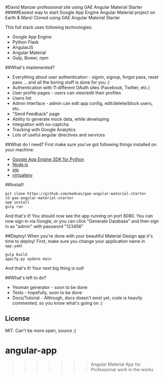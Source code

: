 

#David Manzer professional site using GAE Angular Material Starter
#####Easiest way to start Google App Engine Angular Material project on Earth & Mars!
Cloned using GAE Angular Material Starter

This full stack uses following technologies:
* Google App Engine
* Python Flask
* AngularJS
* Angular Material
* Gulp, Bower, npm

##What's implemented?
* Everything about user authentication - signin, signup, forgot pass, reset pass ... and all the boring stuff is done for you :)
* Authentication with 11 different OAuth sites (Facebook, Twitter, etc.)
* User profile pages - users can view/edit their profiles
* Users list
* Admin Interface - admin can edit app config, edit/delete/block users, etc.
* "Send Feedback" page
* Ability to generate mock data, while developing
* Integration with no-captcha
* Tracking with Google Analytics
* Lots of useful angular directives and services

##What do I need?
First make sure you've got following things installed on your machine:
* [Google App Engine SDK for Python][]
* [Node.js][]
* [pip][]
* [virtualenv][]

##Install!
```
git clone https://github.com/madvas/gae-angular-material-starter
cd gae-angular-material-starter
npm install
gulp run
```
And that's it! You should now see the app running on port 8080.
You can now sign in via Google, or you can click "Generate Database" and then sign in as "admin" with password "123456"

##Deploy!
When you're done with your beautiful Material Design app it's time to deploy!
First, make sure you change your application name in `app.yaml`
```
gulp build
appcfg.py update main
```
And that's it! Your next big thing is out!

##What's left to do?
* Yeoman generator - soon to be done
* Tests - hopefully, soon to be done
* Docs/Tutorial - Although, docs doesn't exist yet, code is heavily commented, so you know what's going on :)

License
--
MIT. Can't be more open, source ;)

[google app engine sdk for python]: https://developers.google.com/appengine/downloads
[node.js]: http://nodejs.org/
[pip]: http://www.pip-installer.org/
[virtualenv]: http://www.virtualenv.org/
[gae-init]: https://github.com/gae-init/gae-init
[meanjs]: https://github.com/meanjs/mean

# angular-app
>>>>>>> Angular Material App for Professional work in the works
